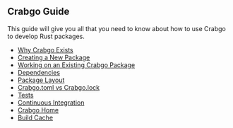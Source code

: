 ## Crabgo Guide

This guide will give you all that you need to know about how to use Crabgo to
develop Rust packages.

* [Why Crabgo Exists](why-crabgo-exists.md)
* [Creating a New Package](creating-a-new-project.md)
* [Working on an Existing Crabgo Package](working-on-an-existing-project.md)
* [Dependencies](dependencies.md)
* [Package Layout](project-layout.md)
* [Crabgo.toml vs Crabgo.lock](crabgo-toml-vs-crabgo-lock.md)
* [Tests](tests.md)
* [Continuous Integration](continuous-integration.md)
* [Crabgo Home](crabgo-home.md)
* [Build Cache](build-cache.md)
